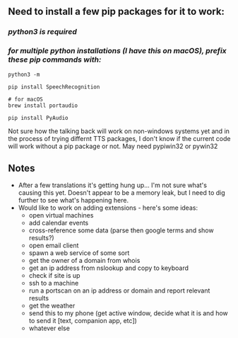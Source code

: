 ## Need to install a few pip packages for it to work:
### _python3 is required_
### _for multiple python installations (I have this on macOS), prefix these pip commands with:_
`python3 -m`

```
pip install SpeechRecognition

# for macOS
brew install portaudio

pip install PyAudio
```

Not sure how the talking back will work on non-windows systems yet and in the process of trying differnt TTS packages, I don't know if the current code will work without a pip package or not. May need pypiwin32 or pywin32

## Notes
- After a few translations it's getting hung up... I'm not sure what's causing this yet. Doesn't appear to be a memory leak, but I need to dig further to see what's happening here.
- Would like to work on adding extensions - here's some ideas:
    - open virtual machines
    - add calendar events
    - cross-reference some data (parse then google terms and show results?)
    - open email client
    - spawn a web service of some sort
    - get the owner of a domain from whois
    - get an ip address from nslookup and copy to keyboard
    - check if site is up
    - ssh to a machine
    - run a portscan on an ip address or domain and report relevant results
    - get the weather
    - send this to my phone (get active window, decide what it is and how to send it [text, companion app, etc])
    - whatever else